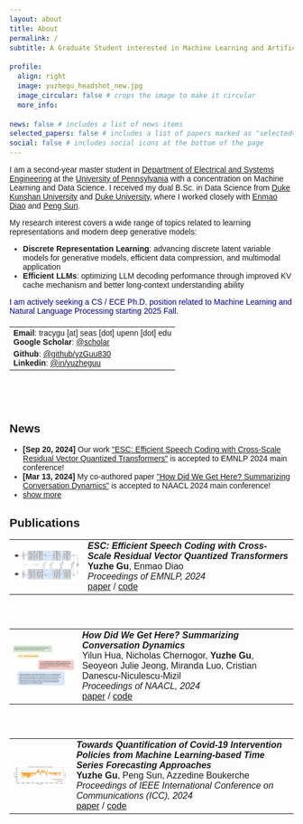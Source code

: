 ```yaml
---
layout: about
title: About
permalink: /
subtitle: A Graduate Student interested in Machine Learning and Artificial Intelligence

profile:
  align: right
  image: yuzhegu_headshot_new.jpg
  image_circular: false # crops the image to make it circular
  more_info:

news: false # includes a list of news items
selected_papers: false # includes a list of papers marked as "selected={true}"
social: false # includes social icons at the bottom of the page
---
```


<div style="font-family: 'Georgia', sans-serif;">

  <p>I am a second-year master student in <a href="https://www.ese.upenn.edu">Department of Electrical and Systems Engineering</a> at the <a href="https://www.upenn.edu">University of Pennsylvania</a> with a concentration on Machine Learning and Data Science. I received my dual B.Sc. in Data Science from <a href="https://www.dukekunshan.edu.cn">Duke Kunshan University</a> and <a href="https://www.duke.edu">Duke University</a>, where I worked closely with <a href="https://diaoenmao.com/">Enmao Diao</a> and <a href="https://scholars.duke.edu/person/Peng.Sun1">Peng Sun</a>.</p>
  
  <p>My research interest covers a wide range of topics related to learning representations and modern deep generative models:</p>
  <ul>
    <li><strong>Discrete Representation Learning</strong>: advancing discrete latent variable models for generative models, efficient data compression, and multimodal application</li>
    <li><strong>Efficient LLMs</strong>: optimizing LLM decoding performance through improved KV cache mechanism and better long-context understanding ability</li>
  </ul>

  <p><span style="color: darkblue;">I am actively seeking a CS / ECE Ph.D. position related to Machine Learning and Natural Language Processing starting 2025 Fall.</span></p>
  
  <!-- Spacing achieved through CSS margin for the table -->
  <table style="margin-top: 20px;">
    <tr>
      <td>
        <strong>Email</strong>: tracygu [at] seas [dot] upenn [dot] edu<br>
        <strong>Google Scholar</strong>: <a href="https://scholar.google.com/citations?user=xdAB6asAAAAJ&hl=en">@scholar</a><br>
      </td>
    </tr>
    <tr>
      <td>
        <strong>Github</strong>: <a href="https://github.com/yzGuu830">@github/yzGuu830</a> <br>
        <strong>Linkedin</strong>: <a href="https://www.linkedin.com/in/yuzheguu">@in/yuzheguu</a><br>
      </td>
    </tr>
  </table>

  <br><br><br>

  <h2>News</h2>

  <style>
    /* Limit the horizontal length of the content text */
    .content-cell {
      max-width: 700px;  /* Adjust this value to control the wrapping */
      word-wrap: break-word;
    }
  </style>

  <ul>
    <li>
      <span class="content-cell">
        <strong>[Sep 20, 2024]</strong> Our work <a href="https://arxiv.org/abs/2404.19441">"ESC: Efficient Speech Coding with Cross-Scale Residual Vector Quantized Transformers"</a> is accepted to EMNLP 2024 main conference!
      </span>
    </li>
    <li>
      <span class="content-cell">
        <strong>[Mar 13, 2024]</strong> My co-authored paper <a href="https://arxiv.org/abs/2404.19007">"How Did We Get Here? Summarizing Conversation Dynamics"</a> is accepted to NAACL 2024 main conference!
      </span>
    </li>
    <div id="moreContent" style="display:none;">
      <li>
        <span class="content-cell">
          <strong>[Jan 16, 2024]</strong> My independent study @DKU <a href="https://ieeexplore.ieee.org/document/10622693">"Towards Quantification of Covid-19 Intervention Policies from Machine Learning-based Time Series Forecasting Approaches"</a> got accepted to IEEE-ICC 2024!
        </span>
      </li>
      <li>
        <span class="content-cell">
          <strong>[May 26, 2023]</strong> 🎉 Officially graduated from Duke Kunshan / Duke University!
        </span>
      </li>
    </div>
    <!-- Show More/Show Less Link as a Bullet Point -->
    <li>
      <a href="#" id="toggleLink" onclick="toggleContent();" style="text-decoration: underline; cursor: pointer;">
        show more
      </a>
    </li>
  </ul>

  <script>
    function toggleContent(event) {
      event.preventDefault();

      const moreContent = document.getElementById('moreContent');
      const toggleLink = document.getElementById('toggleLink');
      
      // Toggle visibility of additional content
      if (moreContent.style.display === 'none') {
        moreContent.style.display = 'block';
        toggleLink.innerText = 'show less';
      } else {
        moreContent.style.display = 'none';
        toggleLink.innerText = 'show more';
      }
    }
  </script>



<h2>Publications</h2>

  <table>
    <tr>
      <td>
        <img src="../assets/img/publication_preview/esc.png" alt="Image description" width="150" style="margin-right: 50px;">
      </td>
      <td style="font-size: 16px; font-family: Georgia, sans-serif;">
        <strong style="font-family: Georgia, sans-serif; font-style:italic; font-weight: bold;">ESC: Efficient Speech Coding with Cross-Scale Residual Vector Quantized Transformers</strong><br>
        <strong style="font-weight: bold;">Yuzhe Gu</strong>, Enmao Diao<br>
        <em>Proceedings of EMNLP, 2024</em><br>
        <a href="https://arxiv.org/abs/2404.19441">paper</a> / <a href="https://github.com/yzGuu830/efficient-speech-codec">code</a> 
        <!-- <br> -->
        <!-- <div style="font-size: 13px; font-family: times, sans-serif">
        We propose Efficient Speech Codec (ESC), a lightweight, parameter-efficient speech codec based on a cross-scale residual vector quantization scheme and transformers. Our model employs mirrored hierarchical window transformer blocks and performs step-wise decoding from coarse-to-fine feature representations. ESC can achieve high-fidelity speech reconstruction with significantly lower complexity than state-of-the-art convolutional codecs.
        </div> -->
      </td>
    </tr>
  </table>

  <br><br>

  <table>
    <tr>
      <td>
        <img src="../assets/img/publication_preview/scd.png" alt="Image description" width="150" style="margin-right: 50px;">
      </td>
      <td style="font-size: 16px; font-family: Georgia, sans-serif;">
        <strong style="font-family: Georgia, sans-serif; font-style:italic; font-weight: bold;">How Did We Get Here? Summarizing Conversation Dynamics</strong><br>
        Yilun Hua, Nicholas Chernogor, <strong style="font-weight: bold;">Yuzhe Gu</strong>, Seoyeon Julie Jeong, Miranda Luo, Cristian Danescu-Niculescu-Mizil<br>
        <em>Proceedings of NAACL, 2024</em><br>
        <a href="https://arxiv.org/abs/2404.19007">paper</a> / <a href="https://github.com/CornellNLP/scd?tab=readme-ov-file">code</a> 
        <!-- <br> -->
        <!-- <div style="font-size: 13px; font-family: times, sans-serif">
        We introduce the task of summarizing the dynamics of conversations, by constructing a dataset of human-written summaries, and exploring several automated baselines. We evaluate whether such summaries can capture the trajectory of conversations via an established downstream task: forecasting whether an ongoing conversation will eventually derail into toxic behavior. We show that they help both humans and automated systems with this forecasting task.
        </div> -->
      </td>
    </tr>
  </table>

  <br><br>

  <table>
    <tr>
      <td>
        <img src="../assets/img/publication_preview/policy.png" alt="Image description" width="150" style="margin-right: 50px;">
      </td>
      <td style="font-size: 16px; font-family: Georgia, sans-serif;">
        <strong style="font-family: Georgia, sans-serif; font-style:italic; font-weight: bold;">Towards Quantification of Covid-19 Intervention Policies from Machine Learning-based Time Series Forecasting Approaches</strong><br>
        <strong style="font-weight: bold;">Yuzhe Gu</strong>, Peng Sun, Azzedine Boukerche<br>
        <em>Proceedings of IEEE International Conference on Communications (ICC), 2024</em><br>
        <a href="https://ieeexplore.ieee.org/document/10622693">paper</a> / <a href="https://github.com/yzGuu830/epic-quant">code</a> 
        <!-- <br> -->
        <!-- <div style="font-size: 13px; font-family: times, sans-serif">
        We design a policy-aware time series forecasting model to estimate COVID-19 trends by incorporating temporal information from 16 policy indicators. Through counterfactual analysis, we quantify the causal effect of indicators and propose two static metrics <em>lag period</em> and <em>average effect</em>. Our model verifies the effectiveness of all 16 policy indicators in controlling virus transmission in the US.
        </div> -->
      </td>
    </tr>
  </table>

</div>